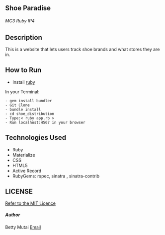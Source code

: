 ## Shoe Paradise
###### MC3 Ruby IP4

## Description
This is a website that lets users track shoe brands and what stores they are in.

## How to Run
- Install [ruby](https://www.ruby-lang.org/en/documentation/installation/)

In your Terminal:
```
- gem install bundler
- Git Clone
- bundle install
- cd shoe_distribution
- Type:< ruby app.rb >
- Run localhost:4567 in your browser

```
## Technologies Used
 - Ruby
 - Materialize
 - CSS
 - HTML5
 - Active Record
 - RubyGems: rspec, sinatra , sinatra-contrib

## LICENSE
[Refer to the MIT Licence](../LICENSE)

##### Author
Betty Mutai [Email](bettymutai00@gmail.com)
